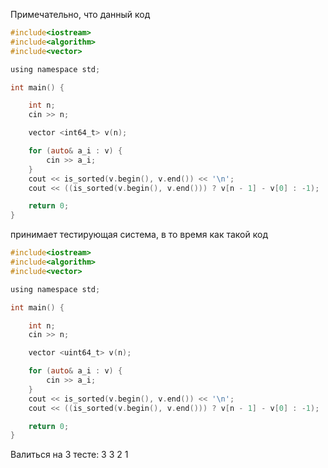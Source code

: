 Примечательно, что данный код
```objectivec
#include<iostream>
#include<algorithm>
#include<vector>

using namespace std;

int main() {

	int n;
	cin >> n;

	vector <int64_t> v(n);

	for (auto& a_i : v) {
		cin >> a_i;
	}
	cout << is_sorted(v.begin(), v.end()) << '\n';
	cout << ((is_sorted(v.begin(), v.end())) ? v[n - 1] - v[0] : -1);

	return 0;
}
```
принимает тестирующая система, в то время как такой код
```objectivec
#include<iostream>
#include<algorithm>
#include<vector>

using namespace std;

int main() {

	int n;
	cin >> n;

	vector <uint64_t> v(n);

	for (auto& a_i : v) {
		cin >> a_i;
	}
	cout << is_sorted(v.begin(), v.end()) << '\n';
	cout << ((is_sorted(v.begin(), v.end())) ? v[n - 1] - v[0] : -1);

	return 0;
}
```
Валиться на 3 тесте: 
3
3 2 1
